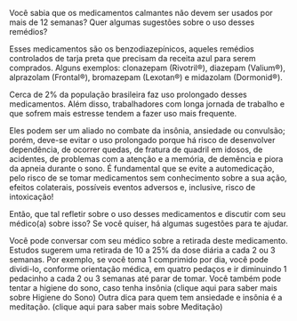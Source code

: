Você sabia que os medicamentos calmantes não devem ser usados por mais de 12 semanas? Quer algumas sugestões sobre o uso desses remédios?

Esses medicamentos são os benzodiazepínicos, aqueles remédios controlados de tarja preta que precisam da receita azul para serem comprados. Alguns exemplos: clonazepam (Rivotril®), diazepam (Valium®), alprazolam (Frontal®), bromazepam (Lexotan®) e midazolam (Dormonid®).

Cerca de 2% da população brasileira faz uso prolongado desses medicamentos. Além disso, trabalhadores com longa jornada de trabalho e que sofrem mais estresse tendem a fazer uso mais frequente.

Eles podem ser um aliado no combate da insônia, ansiedade ou convulsão; porém, deve-se evitar o uso prolongado porque há risco de desenvolver dependência, de ocorrer quedas, de fratura de quadril em idosos, de acidentes, de problemas com a atenção e a memória, de demência e piora da apneia durante o sono.
É fundamental que se evite a automedicação, pelo risco de se tomar medicamentos sem conhecimento sobre a sua ação, efeitos colaterais, possíveis eventos adversos e, inclusive, risco de intoxicação!

Então, que tal refletir sobre o uso desses medicamentos e discutir com seu médico(a) sobre isso?
Se você quiser, há algumas sugestões para te ajudar.

Você pode conversar com seu médico sobre a retirada deste medicamento. Estudos sugerem uma retirada de 10 a 25% da dose diária a cada 2 ou 3 semanas. Por exemplo, se você toma 1 comprimido por dia, você pode dividi-lo, conforme orientação médica, em quatro pedaços e ir diminuindo 1 pedacinho a cada 2 ou 3 semanas até parar de tomar.
Você também pode tentar a higiene do sono, caso tenha insônia (clique aqui para saber mais sobre Higiene do Sono)
Outra dica para quem tem ansiedade e insônia é a meditação. (clique aqui para saber mais sobre Meditação)
